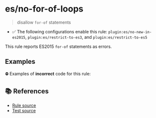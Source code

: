 # es/no-for-of-loops
> disallow `for-of` statements

- ✅ The following configurations enable this rule: `plugin:es/no-new-in-es2015`, `plugin:es/restrict-to-es3`, and `plugin:es/restrict-to-es5`

This rule reports ES2015 `for-of` statements as errors.

## Examples

⛔ Examples of **incorrect** code for this rule:

<eslint-playground type="bad" code="/*eslint es/no-for-of-loops: error */
for (var a of b) {}
for (let a of b) {}
for (a of b) {}
" />

## 📚 References

- [Rule source](https://github.com/mysticatea/eslint-plugin-es/blob/v4.0.0/lib/rules/no-for-of-loops.js)
- [Test source](https://github.com/mysticatea/eslint-plugin-es/blob/v4.0.0/tests/lib/rules/no-for-of-loops.js)
